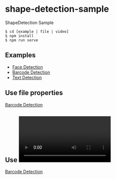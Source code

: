 # shape-detection-sample
ShapeDetection Sample


```
$ cd [example | file | video]
$ npm install
$ npm run serve
```

## Examples

- [Face Detection](https://radiocat.github.io/shape-detection-sample/examples/face/)
- [Barcode Detection](https://radiocat.github.io/shape-detection-sample/examples/barcode/)
- [Text Detection](https://radiocat.github.io/shape-detection-sample/examples/text/)

## Use file properties

[Barcode Detection](https://radiocat.github.io/shape-detection-sample/file/)

## Use <video>

[Barcode Detection](https://radiocat.github.io/shape-detection-sample/video/)


